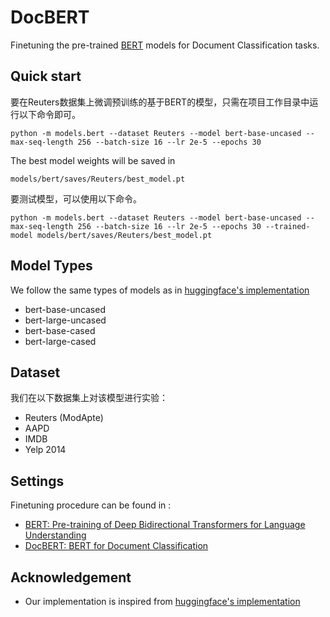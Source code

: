 # DocBERT

Finetuning the pre-trained [BERT](https://arxiv.org/abs/1810.04805) models for Document Classification tasks.

## Quick start

要在Reuters数据集上微调预训练的基于BERT的模型，只需在项目工作目录中运行以下命令即可。

```
python -m models.bert --dataset Reuters --model bert-base-uncased --max-seq-length 256 --batch-size 16 --lr 2e-5 --epochs 30
```

The best model weights will be saved in

```
models/bert/saves/Reuters/best_model.pt
```

要测试模型，可以使用以下命令。

```
python -m models.bert --dataset Reuters --model bert-base-uncased --max-seq-length 256 --batch-size 16 --lr 2e-5 --epochs 30 --trained-model models/bert/saves/Reuters/best_model.pt
```

## Model Types 

We follow the same types of models as in [huggingface's implementation](https://github.com/huggingface/pytorch-pretrained-BERT.git)
- bert-base-uncased
- bert-large-uncased
- bert-base-cased
- bert-large-cased

## Dataset

我们在以下数据集上对该模型进行实验：

- Reuters (ModApte)
- AAPD
- IMDB
- Yelp 2014

## Settings

Finetuning procedure can be found in :
- [BERT: Pre-training of Deep Bidirectional Transformers for Language Understanding](https://arxiv.org/abs/1810.04805)
- [DocBERT: BERT for Document Classification](https://arxiv.org/abs/1904.08398v1)

## Acknowledgement
- Our implementation is inspired from [huggingface's implementation](https://github.com/huggingface/pytorch-pretrained-BERT.git)
